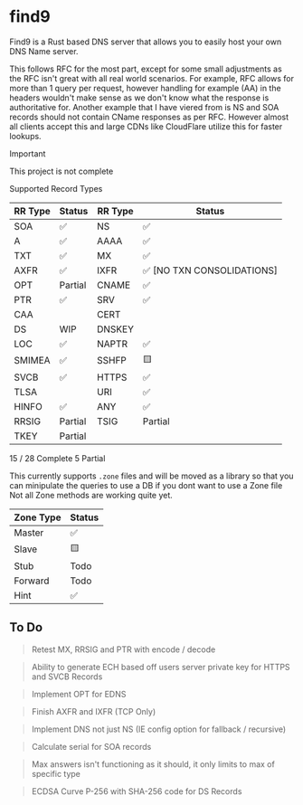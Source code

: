 find9
====

Find9 is a Rust based DNS server that allows you to easily host your own DNS Name server.

This follows RFC for the most part, except for some small adjustments as the RFC isn't great with all real world scenarios.
For example, RFC allows for more than 1 query per request, however handling for example (AA) in the headers wouldn't make sense
as we don't know what the response is authoritative for. Another example that I have viered from is NS and SOA records should not
contain CName responses as per RFC. However almost all clients accept this and large CDNs like CloudFlare utilize this for faster
lookups.

> [!important]
> This project is not complete

Supported Record Types

| RR Type | Status  | RR Type | Status                    |
|---------|---------|---------|---------------------------|
| SOA     | ✅       | NS      | ✅                         |
| A       | ✅       | AAAA    | ✅                         |
| TXT     | ✅       | MX      | ✅                         |
| AXFR    | ✅       | IXFR    | ✅ [NO TXN CONSOLIDATIONS] |
| OPT     | Partial | CNAME   | ✅                         |
| PTR     | ✅       | SRV     | ✅                         |
| CAA     |         | CERT    |                           |
| DS      | WIP     | DNSKEY  |                           |
| LOC     | ✅       | NAPTR   | ✅                         |
| SMIMEA  | ✅       | SSHFP   | 🟨                        |
| SVCB    | ✅       | HTTPS   | ✅                         |
| TLSA    |         | URI     | ✅                         |
| HINFO   | ✅       | ANY     | ✅                         |
| RRSIG   | Partial | TSIG    | Partial                   |
| TKEY    | Partial |

15 / 28 Complete
5 Partial

This currently supports `.zone` files and will be moved as a library so that you can minipulate the queries to use a DB if you dont want to use a Zone file
Not all Zone methods are working quite yet.

| Zone Type | Status |
|-----------|--------|
| Master    | ✅      |
| Slave     | 🟨     |
| Stub      | Todo   |
| Forward   | Todo   |
| Hint      | ✅      |

To Do
----

> Retest MX, RRSIG and PTR with encode / decode

> Ability to generate ECH based off users server private key for HTTPS and SVCB Records

> Implement OPT for EDNS

> Finish AXFR and IXFR (TCP Only)

> Implement DNS not just NS (IE config option for fallback / recursive)

> Calculate serial for SOA records

> Max answers isn't functioning as it should, it only limits to max of specific type

> ECDSA Curve P-256 with SHA-256 code for DS Records
